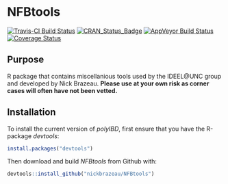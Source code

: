 # NFBtools
[![Travis-CI Build Status](https://travis-ci.org/nickbrazeau/polyIBD.svg?branch=master)](https://travis-ci.org/nickbrazeau/polyIBD)
[![CRAN_Status_Badge](http://www.r-pkg.org/badges/version/polyIBD)](https://cran.r-project.org/package=polyIBD)
[![AppVeyor Build Status](https://ci.appveyor.com/api/projects/status/github/nickbrazeau/polyIBD?branch=master&svg=true)](https://ci.appveyor.com/project/nickbrazeau/polyIBD)
[![Coverage Status](https://img.shields.io/codecov/c/github/nickbrazeau/polyIBD/master.svg)](https://codecov.io/github/nickbrazeau/polyIBD?branch=master)

## Purpose 
  
R package that contains miscellanious tools used by the IDEEL@UNC group and developed by Nick Brazeau. **Please use at your own risk as corner cases will often have not been vetted.**
  

## Installation 
To install the current version of _polyIBD_, first ensure that you have the R-package _devtools_:
``` r
install.packages("devtools")
```

Then download and build _NFBtools_ from Github with: 
``` r
devtools::install_github("nickbrazeau/NFBtools")
```
